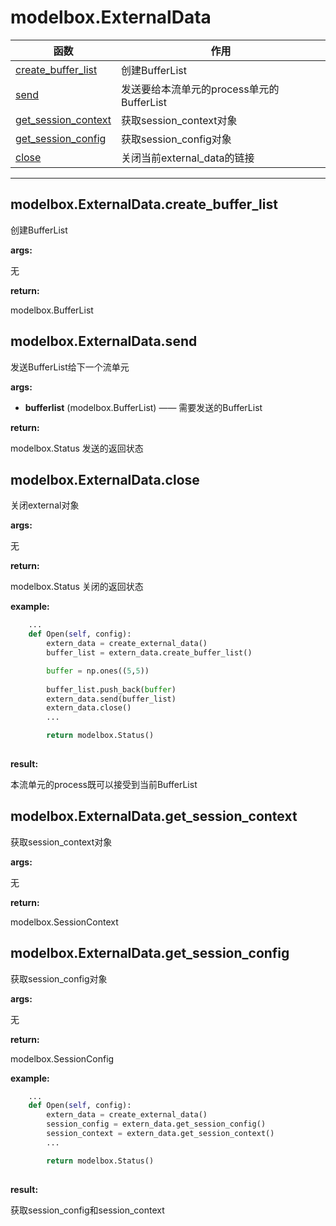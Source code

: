 # modelbox.ExternalData

|函数|作用|
|-|-|
|[create_buffer_list](#modelboxexternaldatacreatebufferlist)|创建BufferList|
|[send](#modelboxexternaldatasend)|发送要给本流单元的process单元的BufferList|
|[get_session_context](#modelboxexternaldatagetsessioncontext)|获取session_context对象|
|[get_session_config](#modelboxexternaldatagetsessionconfig)|获取session_config对象|
|[close](#modelboxexternaldataclose)|关闭当前external_data的链接|
---

## modelbox.ExternalData.create_buffer_list

创建BufferList

**args:**  

无

**return:**  

modelbox.BufferList

## modelbox.ExternalData.send

发送BufferList给下一个流单元

**args:**  

* **bufferlist** (modelbox.BufferList) ——  需要发送的BufferList

**return:**  

modelbox.Status  发送的返回状态

## modelbox.ExternalData.close

关闭external对象

**args:**  

无

**return:**  

modelbox.Status  关闭的返回状态

**example:**  

```python
    ...
    def Open(self, config):
        extern_data = create_external_data()
        buffer_list = extern_data.create_buffer_list()

        buffer = np.ones((5,5))
        
        buffer_list.push_back(buffer)
        extern_data.send(buffer_list)
        extern_data.close()
        ...

        return modelbox.Status()
        
```

**result:**  

本流单元的process既可以接受到当前BufferList 

## modelbox.ExternalData.get_session_context

获取session_context对象

**args:**  

无

**return:**  

modelbox.SessionContext

## modelbox.ExternalData.get_session_config

获取session_config对象

**args:**  

无

**return:**  

modelbox.SessionConfig

**example:**  

```python
    ...
    def Open(self, config):
        extern_data = create_external_data()
        session_config = extern_data.get_session_config()
        session_context = extern_data.get_session_context()
        ...

        return modelbox.Status()
        
```

**result:**  

获取session_config和session_context
